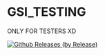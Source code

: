 # GSI_TESTING
ONLY FOR TESTERS XD


[![Github Releases (by Release)](https://img.shields.io/github/downloads/Ankits-lab/GSI_TESTING/test1/total.svg)](https://GitHub.com/Ankits-lab/GSI_TESTING/releases)
